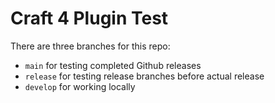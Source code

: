# Craft 4 Plugin Test

There are three branches for this repo:

- `main` for testing completed Github releases
- `release` for testing release branches before actual release
- `develop` for working locally
